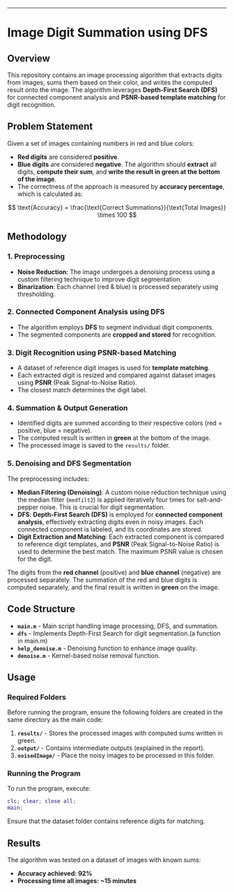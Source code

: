 

---

# Image Digit Summation using DFS

## Overview
This repository contains an image processing algorithm that extracts digits from images, sums them based on their color, and writes the computed result onto the image. The algorithm leverages **Depth-First Search (DFS)** for connected component analysis and **PSNR-based template matching** for digit recognition.

## Problem Statement
Given a set of images containing numbers in red and blue colors:
- **Red digits** are considered **positive**.
- **Blue digits** are considered **negative**.
The algorithm should **extract** all digits, **compute their sum**, and **write the result in green at the bottom of the image**.
- The correctness of the approach is measured by **accuracy percentage**, which is calculated as:

$$
\text{Accuracy} = \frac{\text{Correct Summations}}{\text{Total Images}} \times 100
$$


## Methodology
### 1. Preprocessing
- **Noise Reduction**: The image undergoes a denoising process using a custom filtering technique to improve digit segmentation.
- **Binarization**: Each channel (red & blue) is processed separately using thresholding.

### 2. Connected Component Analysis using DFS
- The algorithm employs **DFS** to segment individual digit components.
- The segmented components are **cropped and stored** for recognition.

### 3. Digit Recognition using PSNR-based Matching
- A dataset of reference digit images is used for **template matching**.
- Each extracted digit is resized and compared against dataset images using **PSNR** (Peak Signal-to-Noise Ratio).
- The closest match determines the digit label.

### 4. Summation & Output Generation
- Identified digits are summed according to their respective colors (red = positive, blue = negative).
- The computed result is written in **green** at the bottom of the image.
- The processed image is saved to the `results/` folder.

### 5. Denoising and DFS Segmentation
The preprocessing includes:
- **Median Filtering (Denoising)**: A custom noise reduction technique using the median filter (`medfilt2`) is applied iteratively four times for salt-and-pepper noise. This is crucial for digit segmentation.
- **DFS**: **Depth-First Search (DFS)** is employed for **connected component analysis**, effectively extracting digits even in noisy images. Each connected component is labeled, and its coordinates are stored.
- **Digit Extraction and Matching**: Each extracted component is compared to reference digit templates, and **PSNR** (Peak Signal-to-Noise Ratio) is used to determine the best match. The maximum PSNR value is chosen for the digit.

The digits from the **red channel** (positive) and **blue channel** (negative) are processed separately. The summation of the red and blue digits is computed separately, and the final result is written in **green** on the image.

## Code Structure
- **`main.m`** - Main script handling image processing, DFS, and summation.
- **`dfs`** - Implements Depth-First Search for digit segmentation.(a function in main.m)
- **`help_denoise.m`** - Denoising function to enhance image quality.
- **`denoise.m`** - Kernel-based noise removal function.

## Usage
### Required Folders
Before running the program, ensure the following folders are created in the same directory as the main code:
1. **`results/`** - Stores the processed images with computed sums written in green.
2. **`output/`** - Contains intermediate outputs (explained in the report).
3. **`noisedImage/`** - Place the noisy images to be processed in this folder.

### Running the Program
To run the program, execute:
```matlab
clc; clear; close all;
main;
```
Ensure that the dataset folder contains reference digits for matching.

## Results
The algorithm was tested on a dataset of images with known sums:
- **Accuracy achieved: 92%**
- **Processing time all images: ~15 minutes**
